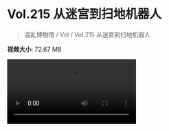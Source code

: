 # Vol.215 从迷宫到扫地机器人

> 混乱博物馆 / Vol / Vol.215 从迷宫到扫地机器人

**视频大小**: 72.67 MB

<div class="video"><video src="https://file.hsyhx.top/archive/215.mp4" controls preload>🤔 您的浏览器不支持 video 标签</video></div>